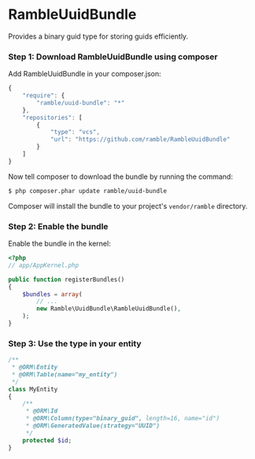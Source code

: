 RambleUuidBundle
================

Provides a binary guid type for storing guids efficiently.

### Step 1: Download RambleUuidBundle using composer

Add RambleUuidBundle in your composer.json:

```js
{
    "require": {
        "ramble/uuid-bundle": "*"
    },
    "repositories": [
        {
            "type": "vcs",
            "url": "https://github.com/ramble/RambleUuidBundle"
        }
    ]
}
```

Now tell composer to download the bundle by running the command:

``` bash
$ php composer.phar update ramble/uuid-bundle
```

Composer will install the bundle to your project's `vendor/ramble` directory.

### Step 2: Enable the bundle

Enable the bundle in the kernel:

``` php
<?php
// app/AppKernel.php

public function registerBundles()
{
    $bundles = array(
        // ...
        new Ramble\UuidBundle\RambleUuidBundle(),
    );
}
```

### Step 3: Use the type in your entity

``` php
/**
 * @ORM\Entity
 * @ORM\Table(name="my_entity")
 */
class MyEntity
{
    /**
     * @ORM\Id
     * @ORM\Column(type="binary_guid", length=16, name="id")
     * @ORM\GeneratedValue(strategy="UUID")
     */
    protected $id;
}
```